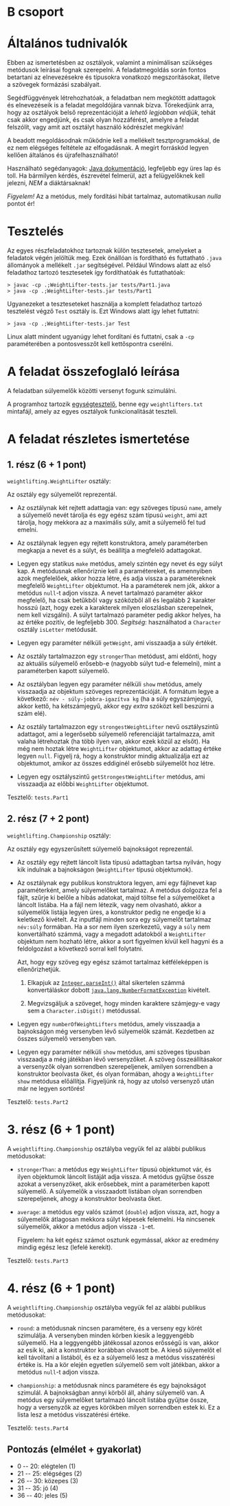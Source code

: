 # B csoport

# Általános tudnivalók

Ebben az ismertetésben az osztályok, valamint a minimálisan szükséges metódusok leírásai fognak szerepelni. A feladatmegoldás során fontos betartani az elnevezésekre és típusokra vonatkozó megszorításokat, illetve a szövegek formázási szabályait.

Segédfüggvények létrehozhatóak, a feladatban nem megkötött adattagok és elnevezéseik is a feladat megoldójára vannak bízva. Törekedjünk arra, hogy az osztályok belső reprezentációját a _lehető legjobban védjük_, tehát csak akkor engedjünk, és csak olyan hozzáférést, amelyre a feladat felszólít, vagy amit azt osztályt használó kódrészlet megkíván!

A beadott megoldásodnak működnie kell a mellékelt tesztprogramokkal, de ez nem elégséges feltétele az elfogadásnak. A megírt forráskód legyen kellően általános és újrafelhasználható!

Használható segédanyagok: [Java dokumentáció](/files/java/api/index.html), legfeljebb egy üres lap és toll. Ha bármilyen kérdés, észrevétel felmerül, azt a felügyelőknek kell jelezni, _NEM_ a diáktársaknak!

_Figyelem!_ Az a metódus, mely fordítási hibát tartalmaz, automatikusan _nulla_ pontot ér!

# Tesztelés

Az egyes részfeladatokhoz tartoznak külön tesztesetek, amelyeket a feladatok végén jelöltük meg. Ezek önállóan is fordítható és futtatható `.java` állományok a mellékelt `.jar` segítségével. Például Windows alatt az első feladathoz tartozó tesztesetek így fordíthatóak és futtathatóak:

    > javac -cp .;WeightLifter-tests.jar tests/Part1.java
    > java -cp .;WeightLifter-tests.jar tests/Part1

Ugyanezeket a teszteseteket használja a komplett feladathoz tartozó tesztelést végző `Test` osztály is. Ezt Windows alatt így lehet futtatni:

    > java -cp .;WeightLifter-tests.jar Test

Linux alatt mindent ugyanúgy lehet fordítani és futtatni, csak a `-cp` paraméterében a pontosvesszőt kell kettőspontra cserélni.

# A feladat összefoglaló leírása

A feladatban súlyemelők közötti versenyt fogunk szimulálni.

A programhoz tartozik [egységtesztelő](/files/java/WeightLifter-tests.zip), benne egy `weightlifters.txt` mintafájl, amely az egyes osztályok funkcionalitását teszteli.

# A feladat részletes ismertetése

## 1\. rész (6 + 1 pont)

`weightlifting.WeightLifter` osztály:

Az osztály egy súlyemelőt reprezentál.

*   Az osztálynak két rejtett adattagja van: egy szöveges típusú `name`, amely a súlyemelő nevét tárolja és egy egész szám típusú `weight`, ami azt tárolja, hogy mekkora az a maximális súly, amit a súlyemelő fel tud emelni.

*   Az osztálynak legyen egy rejtett konstruktora, amely paraméterben megkapja a nevet és a súlyt, és beállítja a megfelelő adattagokat.

*   Legyen egy statikus `make` metódus, amely szintén egy nevet és egy súlyt kap. A metódusnak ellenőriznie kell a paramétereket, és amennyiben azok megfelelőek, akkor hozza létre, és adja vissza a paramétereknek megfelelő `WeightLifter` objektumot. Ha a paraméterek nem jók, akkor a metódus `null`-t adjon vissza. A nevet tartalmazó paraméter akkor megfelelő, ha csak betűkből vagy szóközből áll és legalább 2 karakter hosszú (azt, hogy ezek a karakterek milyen eloszlásban szerepelnek, nem kell vizsgálni). A súlyt tartalmazó paraméter pedig akkor helyes, ha az értéke pozitív, de legfeljebb 300\. _Segítség_: használhatod a `Character` osztály `isLetter` metódusát.

*   Legyen egy paraméter nélküli `getWeight`, ami visszaadja a súly értékét.

*   Az osztály tartalmazzon egy `strongerThan` metódust, ami eldönti, hogy az aktuális súlyemelő erősebb-e (nagyobb súlyt tud-e felemelni), mint a paraméterben kapott súlyemelő.

*   Az osztályban legyen egy paraméter nélküli `show` metódus, amely visszaadja az objektum szöveges reprezentációját. A formátum legye a következő: `név - súly-jobbra-igazítva kg` (ha a súly egyszámjegyű, akkor kettő, ha kétszámjegyű, akkor egy _extra_ szóközt kell beszúrni a szám elé).

*   Az osztály tartalmazzon egy `strongestWeightLifter` nevű osztályszintű adattagot, ami a legerősebb súlyemelő referenciáját tartalmazza, amit valaha létrehoztak (ha több ilyen van, akkor ezek közül az elsőt). Ha még nem hoztak létre `WeightLifter` objektumot, akkor az adattag értéke legyen `null`. Figyelj rá, hogy a konstruktor mindig aktualizálja ezt az objektumot, amikor az összes eddiginél erősebb súlyemelőt hoz létre.

*   Legyen egy osztályszintű `getStrongestWeightLifter` metódus, ami visszaadja az előbbi `WeightLifter` objektumot.

Tesztelő: `tests.Part1`

## 2\. rész (7 + 2 pont)

`weightlifting.Championship` osztály:

Az osztály egy egyszerűsített súlyemelő bajnokságot reprezentál.

*   Az osztály egy rejtett láncolt lista típusú adattagban tartsa nyilván, hogy kik indulnak a bajnokságon (`WeightLifter` típusú objektumok).

*   Az osztálynak egy publikus konstruktora legyen, ami egy fájlnevet kap paraméterként, amely súlyemelőket tartalmaz. A metódus dolgozza fel a fájlt, szűrje ki belőle a hibás adatokat, majd töltse fel a súlyemelőket a láncolt listába. Ha a fájl nem létezik, vagy nem olvasható, akkor a súlyemelők listája legyen üres, a konstruktor pedig ne engedje ki a keletkező kivételt. Az inputfájl minden sora egy súlyemelőt tartalmaz `név:súly` formában. Ha a sor nem ilyen szerkezetű, vagy a `súly` nem konvertálható számmá, vagy a megadott adatokból a `WeightLifter` objektum nem hozható létre, akkor a sort figyelmen kívül kell hagyni és a feldolgozást a következő sorral kell folytatni.

    Azt, hogy egy szöveg egy egész számot tartalmaz kétféleképpen is ellenőrizhetjük.

    1.  Elkapjuk az [`Integer.parseInt()`](https://bead.inf.elte.hu/files/java/api/java/lang/Integer.html#parseInt-java.lang.String-) által sikertelen számmá konvertáláskor dobott [`java.lang.NumberFormatException`](https://bead.inf.elte.hu/files/java/api/java/lang/NumberFormatException.html) kivételt.

    2.  Megvizsgáljuk a szöveget, hogy minden karaktere számjegy-e vagy sem a `Character.isDigit()` metódussal.

*   Legyen egy `numberOfWeightLifters` metódus, amely visszaadja a bajnokságon még versenyben lévő súlyemelők számát. Kezdetben az összes súlyemelő versenyben van.

*   Legyen egy paraméter nélküli `show` metódus, ami szöveges típusban visszaadja a még játékban lévő versenyzőket. A szöveg összeállításakor a versenyzők olyan sorrendben szerepeljenek, amilyen sorrendben a konstruktor beolvasta őket, és olyan formában, ahogy a `WeightLifter` `show` metódusa előállítja. Figyeljünk rá, hogy az utolsó versenyző után már ne legyen sortörés!

Tesztelő: `tests.Part2`

# 3\. rész (6 + 1 pont)

A `weightlifting.Championship` osztályba vegyük fel az alábbi publikus metódusokat:

*   `strongerThan`: a metódus egy `WeightLifter` típusú objektumot vár, és ilyen objektumok láncolt listáját adja vissza. A metódus gyűjtse össze azokat a versenyzőket, akik erősebbek, mint a paraméterben kapott súlyemelő. A súlyemelők a visszaadott listában olyan sorrendben szerepeljenek, ahogy a konstruktor beolvasta őket.

*   `average`: a metódus egy valós számot (`double`) adjon vissza, azt, hogy a súlyemelők átlagosan mekkora súlyt képesek felemelni. Ha nincsenek súlyemelők, akkor a metódus adjon vissza `-1`-et.

    Figyelem: ha két egész számot osztunk egymással, akkor az eredmény mindig egész lesz (lefelé kerekít).

Tesztelő: `tests.Part3`

# 4\. rész (6 + 1 pont)

A `weightlifting.Championship` osztályba vegyük fel az alábbi publikus metódusokat:

*   `round`: a metódusnak nincsen paramétere, és a verseny egy körét szimulálja. A versenyben minden körben kiesik a leggyengébb súlyemelő. Ha a leggyengébb játékossal azonos erősségű is van, akkor az esik ki, akit a konstruktor korábban olvasott be. A kieső súlyemelőt el kell távolítani a listából, és ez a súlyemelő lesz a metódus visszatérési értéke is. Ha a kör elején egyetlen súlyemelő sem volt játékban, akkor a metódus `null`-t adjon vissza.

*   `championship`: a metódusnak nincs paramétere és egy bajnokságot szimulál. A bajnokságban annyi körből áll, ahány súlyemelő van. A metódus egy súlyemelőket tartalmazó láncolt listába gyűjtse össze, hogy a versenyzők az egyes körökben milyen sorrendben estek ki. Ez a lista lesz a metódus visszatérési értéke.

Tesztelő: `tests.Part4`

## Pontozás (elmélet + gyakorlat)

*   0 -- 20: elégtelen (1)
*   21 -- 25: elégséges (2)
*   26 -- 30: közepes (3)
*   31 -- 35: jó (4)
*   36 -- 40: jeles (5)

</div>